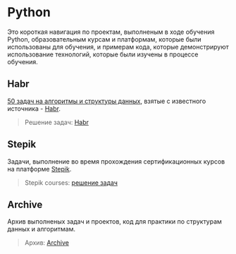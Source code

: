 # Python
Это короткая навигация по проектам, выполненым в ходе обучения Python, образовательным курсам и платформам, которые были использованы для обучения, и примерам кода, которые демонстрируют использование технологий, которые были изучены в процессе обучения.

## Habr

[50 задач на алгоритмы и структуры данных](https://habr.com/ru/company/timeweb/blog/579080/), взятые с известного источника - [Habr](https://habr.com/).

> Решение задач: [Habr](./Habr/)

## Stepik

Задачи, выполнение во время прохождения сертификационных курсов на платформе [Stepik](https://stepik.org/). 

> Stepik courses: [решение задач](./Stepik)

## Archive

Архив выполненых задач и проектов, код для практики по структурам данных и алгоритмам. 

> Архив: [Archive](./Archive/)
